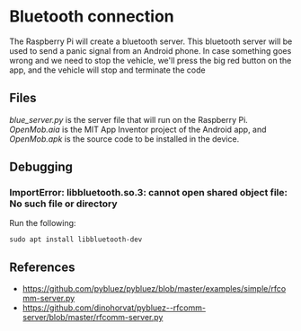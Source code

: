 # Bluetooth connection
The Raspberry Pi will create a bluetooth server. This bluetooth server will be used to send a panic signal from an Android phone. In case something goes wrong and we need to stop the vehicle, we'll press the big red button on the app, and the vehicle will stop and terminate the code

## Files
_blue_server.py_ is the server file that will run on the Raspberry Pi. _OpenMob.aia_ is the MIT App Inventor project of the Android app, and _OpenMob.apk_ is the source code to be installed in the device.

## Debugging
### ImportError: libbluetooth.so.3: cannot open shared object file: No such file or directory
Run the following:
```
sudo apt install libbluetooth-dev
```

## References
- https://github.com/pybluez/pybluez/blob/master/examples/simple/rfcomm-server.py
- https://github.com/dinohorvat/pybluez--rfcomm-server/blob/master/rfcomm-server.py